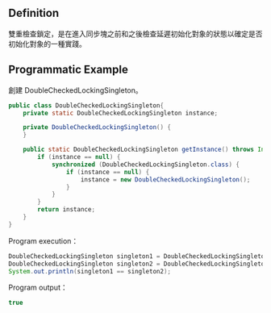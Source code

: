 ## Definition

雙重檢查鎖定，是在進入同步塊之前和之後檢查延遲初始化對象的狀態以確定是否初始化對象的一種實踐。

## Programmatic Example

創建 DoubleCheckedLockingSingleton。

```java
public class DoubleCheckedLockingSingleton{
    private static DoubleCheckedLockingSingleton instance;

    private DoubleCheckedLockingSingleton() {
    }

    public static DoubleCheckedLockingSingleton getInstance() throws InterruptedException {
        if (instance == null) {
            synchronized (DoubleCheckedLockingSingleton.class) {
                if (instance == null) {
                    instance = new DoubleCheckedLockingSingleton();
                }
            }
        }
        return instance;
    }
}
```

Program execution：

```java
DoubleCheckedLockingSingleton singleton1 = DoubleCheckedLockingSingleton.getInstance();
DoubleCheckedLockingSingleton singleton2 = DoubleCheckedLockingSingleton.getInstance();
System.out.println(singleton1 == singleton2);
```

Program output：

```java
true
```
